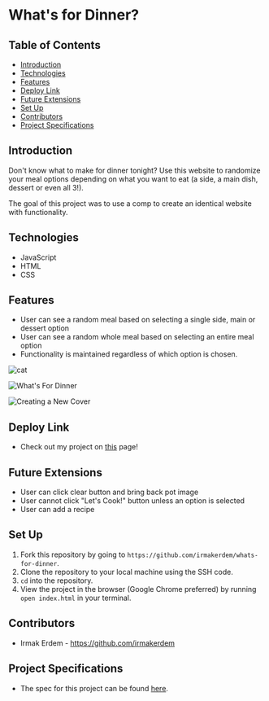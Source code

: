 # What's for Dinner?

## Table of Contents
- [Introduction](#introduction)
- [Technologies](#technologies)
- [Features](#features)
- [Deploy Link](#deploy-link)
- [Future Extensions](#future-extensions)
- [Set Up](#set-up)
- [Contributors](#contributors)
- [Project Specifications](#project-specifications)

## Introduction
Don't know what to make for dinner tonight? Use this website to randomize your meal options depending on what you want to eat (a side, a main dish, dessert or even all 3!).

The goal of this project was to use a comp to create an identical website with functionality.

## Technologies
- JavaScript
- HTML
- CSS

## Features
- User can see a random meal based on selecting a single side, main or dessert option
- User can see a random whole meal based on selecting an entire meal option
- Functionality is maintained regardless of which option is chosen.

![cat](https://upload.wikimedia.org/wikipedia/commons/thumb/b/b1/VAN_CAT.png/1280px-VAN_CAT.png)

![What's For Dinner](https://media.giphy.com/media/aGuagST06vSaHV6v7s/giphy.gif)

![Creating a New Cover](https://media.giphy.com/media/2HFtW3WV1m5J0jOgxa/giphy.gif)

## Deploy Link
- Check out my project on [this](https://irmakerdem.github.io/whats-for-dinner) page!

## Future Extensions
- User can click clear button and bring back pot image
- User cannot click "Let's Cook!" button unless an option is selected
- User can add a recipe

## Set Up
1. Fork this repository by going to ```https://github.com/irmakerdem/whats-for-dinner```.
2. Clone the repository to your local machine using the SSH code.
3. ```cd``` into the repository.
4. View the project in the browser (Google Chrome preferred) by running ```open index.html``` in your terminal.

## Contributors
- Irmak Erdem - https://github.com/irmakerdem

## Project Specifications
- The spec for this project can be found [here](https://frontend.turing.io/projects/module-1/dinner.html).
